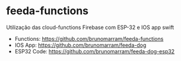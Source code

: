 # feeda-functions

Utilização das cloud-functions Firebase com ESP-32 e IOS app swift

- Functions: https://github.com/brunomarram/feeda-functions
- IOS App: https://github.com/brunomarram/feeda-dog
- ESP32 Code: https://github.com/brunomarram/feeda-dog-esp32
